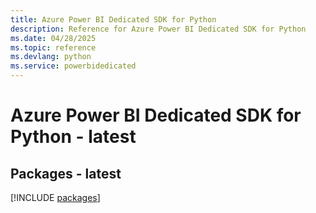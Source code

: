 ```yaml
---
title: Azure Power BI Dedicated SDK for Python
description: Reference for Azure Power BI Dedicated SDK for Python
ms.date: 04/28/2025
ms.topic: reference
ms.devlang: python
ms.service: powerbidedicated
---
```

# Azure Power BI Dedicated SDK for Python - latest
## Packages - latest
[!INCLUDE [packages](power-bi-dedicated-index.md)]